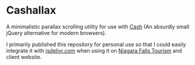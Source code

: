 # Cashallax

A minimalistic parallax scrolling utility for use with [Cash](https://kenwheeler.github.io/cash/) (An absurdly small jQuery alternative for modern browsers).

I primarily published this repository for personal use so that I could easily integrate it with [jsdelivr.com](jsdelivr.com/) when using it on [Niagara Falls Tourism](https://www.niagarafallstourism.com/) and client website. 
